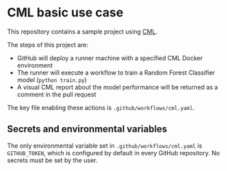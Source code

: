 # CML basic use case

This repository contains a sample project using [CML](https://github.com/iterative/cml).

The steps of this project are:
- GitHub will deploy a runner machine with a specified CML Docker environment
- The runner will execute a workflow to train a Random Forest Classifier model (`python train.py`)
- A visual CML report about the model performance will be returned as a comment in the pull request

The key file enabling these actions is `.github/workflows/cml.yaml`.

## Secrets and environmental variables
The only environmental variable set in `.github/workflows/cml.yaml` is `GITHUB_TOKEN`, which is configured by default in every GitHub repository. No secrets must be set by the user. 

